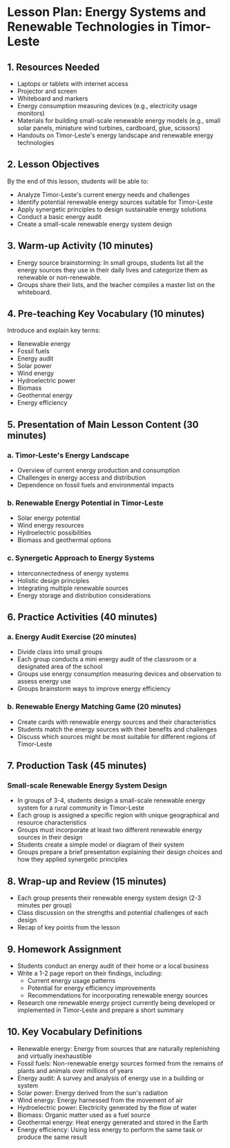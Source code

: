 # Lesson Plan: Energy Systems and Renewable Technologies in Timor-Leste

## 1. Resources Needed

- Laptops or tablets with internet access
- Projector and screen
- Whiteboard and markers
- Energy consumption measuring devices (e.g., electricity usage monitors)
- Materials for building small-scale renewable energy models (e.g., small solar panels, miniature wind turbines, cardboard, glue, scissors)
- Handouts on Timor-Leste's energy landscape and renewable energy technologies

## 2. Lesson Objectives

By the end of this lesson, students will be able to:
- Analyze Timor-Leste's current energy needs and challenges
- Identify potential renewable energy sources suitable for Timor-Leste
- Apply synergetic principles to design sustainable energy solutions
- Conduct a basic energy audit
- Create a small-scale renewable energy system design

## 3. Warm-up Activity (10 minutes)

- Energy source brainstorming: In small groups, students list all the energy sources they use in their daily lives and categorize them as renewable or non-renewable.
- Groups share their lists, and the teacher compiles a master list on the whiteboard.

## 4. Pre-teaching Key Vocabulary (10 minutes)

Introduce and explain key terms:
- Renewable energy
- Fossil fuels
- Energy audit
- Solar power
- Wind energy
- Hydroelectric power
- Biomass
- Geothermal energy
- Energy efficiency

## 5. Presentation of Main Lesson Content (30 minutes)

### a. Timor-Leste's Energy Landscape
- Overview of current energy production and consumption
- Challenges in energy access and distribution
- Dependence on fossil fuels and environmental impacts

### b. Renewable Energy Potential in Timor-Leste
- Solar energy potential
- Wind energy resources
- Hydroelectric possibilities
- Biomass and geothermal options

### c. Synergetic Approach to Energy Systems
- Interconnectedness of energy systems
- Holistic design principles
- Integrating multiple renewable sources
- Energy storage and distribution considerations

## 6. Practice Activities (40 minutes)

### a. Energy Audit Exercise (20 minutes)
- Divide class into small groups
- Each group conducts a mini energy audit of the classroom or a designated area of the school
- Groups use energy consumption measuring devices and observation to assess energy use
- Groups brainstorm ways to improve energy efficiency

### b. Renewable Energy Matching Game (20 minutes)
- Create cards with renewable energy sources and their characteristics
- Students match the energy sources with their benefits and challenges
- Discuss which sources might be most suitable for different regions of Timor-Leste

## 7. Production Task (45 minutes)

### Small-scale Renewable Energy System Design
- In groups of 3-4, students design a small-scale renewable energy system for a rural community in Timor-Leste
- Each group is assigned a specific region with unique geographical and resource characteristics
- Groups must incorporate at least two different renewable energy sources in their design
- Students create a simple model or diagram of their system
- Groups prepare a brief presentation explaining their design choices and how they applied synergetic principles

## 8. Wrap-up and Review (15 minutes)

- Each group presents their renewable energy system design (2-3 minutes per group)
- Class discussion on the strengths and potential challenges of each design
- Recap of key points from the lesson

## 9. Homework Assignment

- Students conduct an energy audit of their home or a local business
- Write a 1-2 page report on their findings, including:
  - Current energy usage patterns
  - Potential for energy efficiency improvements
  - Recommendations for incorporating renewable energy sources
- Research one renewable energy project currently being developed or implemented in Timor-Leste and prepare a short summary

## 10. Key Vocabulary Definitions

- Renewable energy: Energy from sources that are naturally replenishing and virtually inexhaustible
- Fossil fuels: Non-renewable energy sources formed from the remains of plants and animals over millions of years
- Energy audit: A survey and analysis of energy use in a building or system
- Solar power: Energy derived from the sun's radiation
- Wind energy: Energy harnessed from the movement of air
- Hydroelectric power: Electricity generated by the flow of water
- Biomass: Organic matter used as a fuel source
- Geothermal energy: Heat energy generated and stored in the Earth
- Energy efficiency: Using less energy to perform the same task or produce the same result